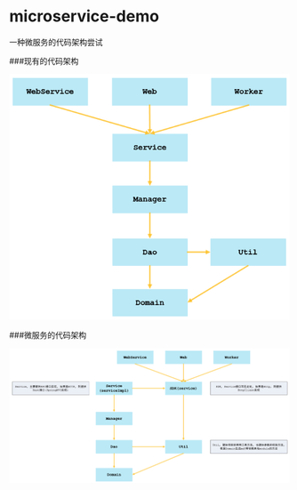 # microservice-demo
一种微服务的代码架构尝试

###现有的代码架构

![微服务项目的模块依赖关系](yollock-doc/image/current-modules.png "bash")

###微服务的代码架构

![微服务项目的模块依赖关系](yollock-doc/image/microservice-modules.png "bash")


